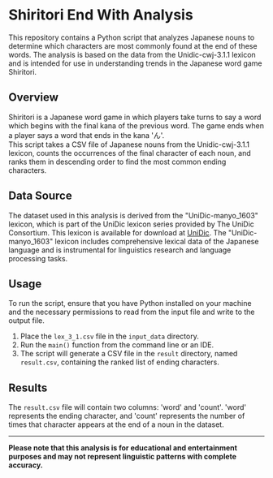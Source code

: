 # Shiritori End With Analysis

This repository contains a Python script that analyzes Japanese nouns to determine which characters are most commonly found at the end of these words. The analysis is based on the data from the Unidic-cwj-3.1.1 lexicon and is intended for use in understanding trends in the Japanese word game Shiritori.

## Overview

Shiritori is a Japanese word game in which players take turns to say a word which begins with the final kana of the previous word. The game ends when a player says a word that ends in the kana 'ん'.  
This script takes a CSV file of Japanese nouns from the Unidic-cwj-3.1.1 lexicon, counts the occurrences of the final character of each noun, and ranks them in descending order to find the most common ending characters.

## Data Source

The dataset used in this analysis is derived from the "UniDic-manyo_1603" lexicon, which is part of the UniDic lexicon series provided by The UniDic Consortium. This lexicon is available for download at [UniDic](https://clrd.ninjal.ac.jp/unidic/).
The "UniDic-manyo_1603" lexicon includes comprehensive lexical data of the Japanese language and is instrumental for linguistics research and language processing tasks.

## Usage

To run the script, ensure that you have Python installed on your machine and the necessary permissions to read from the input file and write to the output file.

1. Place the `lex_3_1.csv` file in the `input_data` directory.
2. Run the `main()` function from the command line or an IDE.
3. The script will generate a CSV file in the `result` directory, named `result.csv`, containing the ranked list of ending characters.

## Results

The `result.csv` file will contain two columns: 'word' and 'count'. 'word' represents the ending character, and 'count' represents the number of times that character appears at the end of a noun in the dataset.

---

**Please note that this analysis is for educational and entertainment purposes and may not represent linguistic patterns with complete accuracy.**
